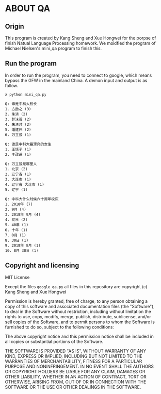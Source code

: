 # ABOUT QA

## Origin

This program is created by Kang Sheng and Xue Hongwei for the
porpse of finish Natual Language Processing homework. We moidfied
the program of Michael Nielsen's mini_qa program to finish this.

## Run the program

In order to run the program, you need to connect to google, which
means bypass the GFW in the mainland China. A demon input and output
is as follow.

    λ python mini_qa.py

    Q: 谁是中科大校长
    1. 方励之 (3)
    2. 朱清 (2)
    3. 郭沫若 (2)
    4. 朱清时 (2)
    5. 潘建伟 (2)
    6. 万立骏 (1)

    Q: 谁是中科大最漂亮的女生
    1. 王恬子 (1)
    2. 李政道 (1)

    Q: 万立骏是哪里人
    1. 北京 (2)
    2. 辽宁省 (1)
    3. 大连市 (1)
    4. 辽宁省 大连市 (1)
    5. 辽宁 (1)

    Q: 中科大什么时候六十周年校庆
    1. 2018年 (7)
    2. 9月 (4)
    3. 2018年 9月 (4)
    4. 初秋 (2)
    5. 40年 (1)
    6. 十年 (1)
    7. 8月 (1)
    8. 30日 (1)
    9. 2018年 8月 (1)
    10. 8月 30日 (1)

## Copyright and licensing

MIT License

Except the files `google_qa.py` all files in this
repository are copyright (c) Kang Sheng and Xue Hongwei

Permission is hereby granted, free of charge, to any person
obtaining a copy of this software and associated documentation files
(the "Software"), to deal in the Software without restriction,
including without limitation the rights to use, copy, modify, merge,
publish, distribute, sublicense, and/or sell copies of the Software,
and to permit persons to whom the Software is furnished to do so,
subject to the following conditions:

The above copyright notice and this permission notice shall be
included in all copies or substantial portions of the Software.

THE SOFTWARE IS PROVIDED "AS IS", WITHOUT WARRANTY OF ANY KIND,
EXPRESS OR IMPLIED, INCLUDING BUT NOT LIMITED TO THE WARRANTIES OF
MERCHANTABILITY, FITNESS FOR A PARTICULAR PURPOSE AND
NONINFRINGEMENT. IN NO EVENT SHALL THE AUTHORS OR COPYRIGHT HOLDERS BE
LIABLE FOR ANY CLAIM, DAMAGES OR OTHER LIABILITY, WHETHER IN AN ACTION
OF CONTRACT, TORT OR OTHERWISE, ARISING FROM, OUT OF OR IN CONNECTION
WITH THE SOFTWARE OR THE USE OR OTHER DEALINGS IN THE SOFTWARE.
